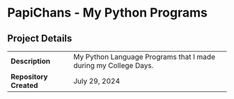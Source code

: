 # PapiChans - My Python Programs

## Project Details

|                     |                     |
| ------------------- | --------------------|
| **Description**     | My Python Language Programs that I made during my College Days.  |
| **Repository Created**    | July 29, 2024 |
